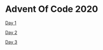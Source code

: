 # Advent Of Code 2020
[Day 1](https://github.com/jlevy-dev/adventofcode2020/tree/main/Day%2001)

[Day 2](https://github.com/jlevy-dev/adventofcode2020/tree/main/Day%2002)

[Day 3](https://github.com/jlevy-dev/adventofcode2020/tree/main/Day%2003)
